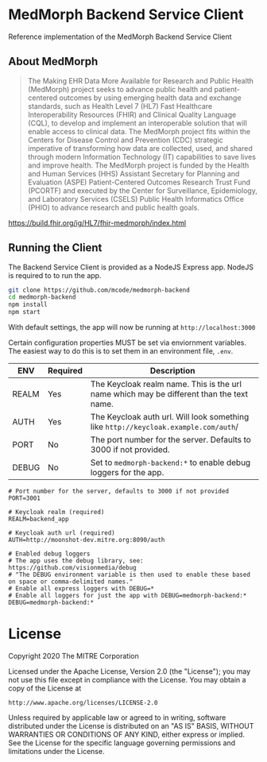 # MedMorph Backend Service Client

Reference implementation of the MedMorph Backend Service Client

## About MedMorph

> The Making EHR Data More Available for Research and Public Health (MedMorph) project seeks to advance public health and patient-centered outcomes by using emerging health data and exchange standards, such as Health Level 7 (HL7) Fast Healthcare Interoperability Resources (FHIR) and Clinical Quality Language (CQL), to develop and implement an interoperable solution that will enable access to clinical data. The MedMorph project fits within the Centers for Disease Control and Prevention (CDC) strategic imperative of transforming how data are collected, used, and shared through modern Information Technology (IT) capabilities to save lives and improve health. The MedMorph project is funded by the Health and Human Services (HHS) Assistant Secretary for Planning and Evaluation (ASPE) Patient-Centered Outcomes Research Trust Fund (PCORTF) and executed by the Center for Surveillance, Epidemiology, and Laboratory Services (CSELS) Public Health Informatics Office (PHIO) to advance research and public health goals. 

https://build.fhir.org/ig/HL7/fhir-medmorph/index.html


## Running the Client

The Backend Service Client is provided as a NodeJS Express app. NodeJS is required to to run the app.

```sh
git clone https://github.com/mcode/medmorph-backend
cd medmorph-backend
npm install
npm start
```

With default settings, the app will now be running at `http://localhost:3000`

Certain configuration properties MUST be set via enviornment variables. The easiest way to do this is to set them in an environment file, `.env`.

| ENV | Required | Description |
| --- | -------- | ----------- |
| REALM | Yes | The Keycloak realm name. This is the url name which may be different than the text name. |
| AUTH | Yes | The Keycloak auth url. Will look something like `http://keycloak.example.com/auth`/ |
| PORT | No | The port number for the server. Defaults to 3000 if not provided. |
| DEBUG | No | Set to `medmorph-backend:*` to enable debug loggers for the app. |

```env
# Port number for the server, defaults to 3000 if not provided
PORT=3001

# Keycloak realm (required)
REALM=backend_app

# Keycloak auth url (required)
AUTH=http://moonshot-dev.mitre.org:8090/auth

# Enabled debug loggers
# The app uses the debug library, see: https://github.com/visionmedia/debug
# "The DEBUG environment variable is then used to enable these based on space or comma-delimited names."
# Enable all express loggers with DEBUG=*
# Enable all loggers for just the app with DEBUG=medmorph-backend:*
DEBUG=medmorph-backend:*
```

# License
Copyright 2020 The MITRE Corporation

Licensed under the Apache License, Version 2.0 (the "License");
you may not use this file except in compliance with the License.
You may obtain a copy of the License at

    http://www.apache.org/licenses/LICENSE-2.0

Unless required by applicable law or agreed to in writing, software
distributed under the License is distributed on an "AS IS" BASIS,
WITHOUT WARRANTIES OR CONDITIONS OF ANY KIND, either express or implied.
See the License for the specific language governing permissions and
limitations under the License.
